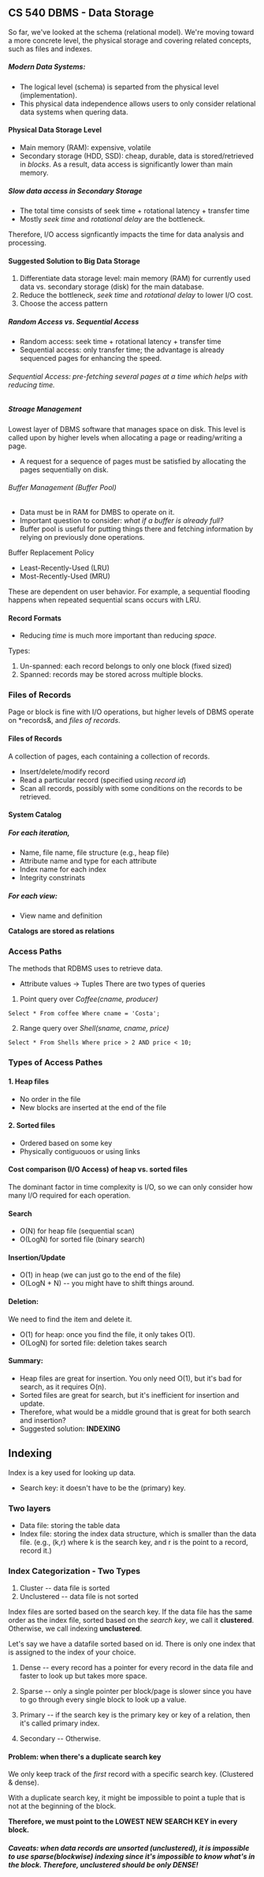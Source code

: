 ## CS 540 DBMS - Data Storage

So far, we've looked at the schema (relational model). We're moving toward a more concrete level, the physical storage and covering related concepts, such as files and indexes. 

##### Modern Data Systems: 
- The logical level (schema) is separted from the physical level (implementation). 
- This physical data independence allows users to only consider relational data systems when quering data.

#### Physical Data Storage Level 
- Main memory (RAM): expensive, volatile
- Secondary storage (HDD, SSD): cheap, durable, data is stored/retrieved in *blocks*. As a result, data access is significantly lower than main memory. 

##### Slow data access in Secondary Storage 
- The total time consists of seek time + rotational latency + transfer time 
- Mostly *seek time* and *rotational delay* are the bottleneck.

Therefore, I/O access signficantly impacts the time for data analysis and processing. 


#### Suggested Solution to Big Data Storage

1. Differentiate data storage level: main memory (RAM) for currently used data vs. secondary storage (disk) for the main database.
2. Reduce the bottleneck, *seek time* and *rotational delay* to lower I/O cost. 
3. Choose the access pattern 

##### Random Access vs. Sequential Access
- Random access: seek time + rotational latency + transfer time
- Sequential access: only transfer time; the advantage is already sequenced pages for enhancing the speed.

###### Sequential Access: *pre-fetching* several pages at a time which helps with reducing time. 


##### Stroage Management 
Lowest layer of DBMS software that manages space on disk. This level is called upon by higher levels when allocating a page or reading/writing a page. 

* A request for a sequence of pages must be satisfied by allocating the pages sequentially on disk. 

###### Buffer Management (Buffer Pool)

- Data must be in RAM for DMBS to operate on it. 
- Important question to consider: *what if a buffer is already full?*
- Buffer pool is useful for putting things there and fetching information by relying on previously done operations.

Buffer Replacement Policy 

- Least-Recently-Used (LRU)
- Most-Recently-Used (MRU) 

These are dependent on user behavior. For example, a sequential flooding happens when repeated sequential scans occurs with LRU. 

#### Record Formats
- Reducing *time* is much more important than reducing *space*. 

Types: 
1. Un-spanned: each record belongs to only one block (fixed sized)
2. Spanned: records may be stored across multiple blocks. 

### Files of Records 
Page or block is fine with I/O operations, but higher levels of DBMS operate on *records&, and *files of records*.

#### Files of Records 
A collection of pages, each containing a collection of records. 
- Insert/delete/modify record
- Read a particular record (specified using *record id*)
- Scan all records, possibly with some conditions on the records to be retrieved.

#### System Catalog
##### For each iteration, 
- Name, file name, file structure (e.g., heap file)
- Attribute name and type for each attribute
- Index name for each index 
- Integrity constrinats 

##### For each view: 
- View name and definition 

**Catalogs are stored as relations**

### Access Paths
The methods that RDBMS uses to retrieve data. 
- Attribute values -> Tuples 
There are two types of queries 
1. Point query over *Coffee(cname, producer)* 
```
Select * From coffee Where cname = 'Costa';
```
2. Range query over *Shell(sname, cname, price)*
```
Select * From Shells Where price > 2 AND price < 10;
```

### Types of Access Pathes
#### 1. Heap files
- No order in the file
- New blocks are inserted at the end of the file

#### 2. Sorted files 
- Ordered based on some key
- Physically contiguouos or using links 

#### Cost comparison (I/O Access) of heap vs. sorted files 
The dominant factor in time complexity is I/O, so we can only consider how many I/O required for each operation.
#### Search
- O(N) for heap file (sequential scan)
- O(LogN) for sorted file (binary search)
#### Insertion/Update
- O(1) in heap (we can just go to the end of the file)
- O(LogN + N) -- you might have to shift things around. 
#### Deletion:
We need to find the item and delete it. 
- O(1) for heap: once you find the file, it only takes O(1).
- O(LogN) for sorted file: deletion takes search 


#### Summary: 
- Heap files are great for insertion. You only need O(1), but it's bad for search, as it requires O(n).
- Sorted files are great for search, but it's inefficient for insertion and update. 
- Therefore, what would be a middle ground that is great for both search and insertion? 
- Suggested solution: **INDEXING**

## Indexing 
Index is a key used for looking up data. 
- Search key: it doesn't have to be the (primary) key. 

### Two layers 
- Data file: storing the table data
- Index file: storing the index data structure, which is smaller than the data file. (e.g., (k,r) where k is the search key, and r is the point to a record, record it.)

### Index Categorization - Two Types 
1. Cluster -- data file is sorted
2. Unclustered -- data file is not sorted

Index files are sorted based on the search key. If the data file has the same order as the index file, sorted based on the *search key*, we call it **clustered**. Otherwise, we call indexing **unclustered**.

Let's say we have a datafile sorted based on id. There is only one index that is assigned to the index of your choice. 

1. Dense -- every record has a pointer for every record in the data file and faster to look up but takes more space.
2. Sparse -- only a single pointer per block/page is slower since you have to go through every single block to look up a value. 

1. Primary -- if the search key is the primary key or key of a relation, then it's called primary index.
2. Secondary -- Otherwise. 

#### Problem: when there's a duplicate search key 
We only keep track of the *first* record with a specific search key. (Clustered & dense).

With a duplicate search key, it might be impossible to point a tuple that is not at the beginning of the block. 

**Therefore, we must point to the LOWEST NEW SEARCH KEY in every block.**

##### Caveats: when data records are unsorted (unclustered), it is impossible to use sparse(blockwise) indexing since it's impossible to know what's in the block. Therefore, unclustered should be only DENSE!
